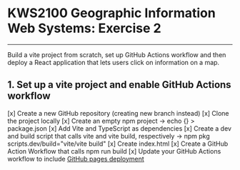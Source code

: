 # KWS2100 Geographic Information Web Systems: Exercise 2
---
Build a vite project from scratch, set up GitHub Actions workflow and then deploy a React application 
that lets users click on information on a map.

## 1. Set up a vite project and enable GitHub Actions workflow
[x] Create a new GitHub repository (creating new branch instead)
[x] Clone the project locally
[x] Create an empty npm project -> echo {} > package.json
[x] Add Vite and TypeScript as dependencies 
[x] Create a dev and build script that calls vite and vite build, respectively -> npm pkg scripts.dev/build="vite/vite build"
[x] Create index.html
[x] Create a GitHub Action Workflow that calls npm run build
[x] Update your GitHub Actions workflow to include [GitHub pages deployment](https://github.com/actions/deploy-pages)